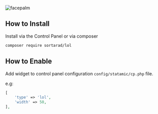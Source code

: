 ![facepalm](https://laravel-og.beyondco.de/lol.png?theme=light&packageName=sortarad%2Flol&pattern=architect&style=style_1&description=Start+your+day+with+a+little+lol.&md=1&showWatermark=0&fontSize=150px&images=emoji-happy&widths=auto&heights=200)

## How to Install

Install via the Control Panel or via composer

```bash
composer require sortarad/lol
```

## How to Enable

Add widget to control panel configuration `config/statamic/cp.php` file.

e.g:
```php
[
	'type' => 'lol',
	'width' => 50,
],
```
